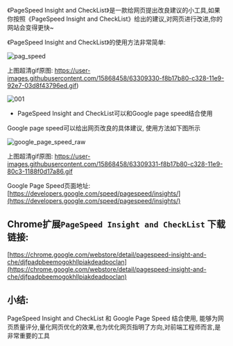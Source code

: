 《PageSpeed Insight and CheckList》是一款给网页提出改良建议的小工具,如果你按照《PageSpeed Insight and CheckList》给出的建议,对网页进行改进,你的网站会变得更快~

《PageSpeed Insight and CheckList》的使用方法非常简单:


![pag_speed](https://user-images.githubusercontent.com/15868458/63309328-f818e500-c328-11e9-8f1a-68fed13a4015.gif)

上图超清gif原图: https://user-images.githubusercontent.com/15868458/63309330-f8b17b80-c328-11e9-92e7-03d8f43796ed.gif)


![001](https://user-images.githubusercontent.com/15868458/63309327-f7804e80-c328-11e9-8eab-9055db8a5d2c.png)



- PageSpeed Insight and CheckList可以和Google page speed结合使用


Google page speed可以给出网页改良的具体建议, 使用方法如下图所示

![google_page_speed_raw](https://user-images.githubusercontent.com/15868458/63309329-f818e500-c328-11e9-9a15-b6de9981fd52.gif)

上图超清gif原图:  https://user-images.githubusercontent.com/15868458/63309331-f8b17b80-c328-11e9-80c3-1188f0d17a86.gif

Google Page Speed页面地址: [https://developers.google.com/speed/pagespeed/insights/](https://developers.google.com/speed/pagespeed/insights/)


## Chrome扩展`PageSpeed Insight and CheckList` 下载链接:


[https://chrome.google.com/webstore/detail/pagespeed-insight-and-che/djfpadpbeemogokhllpiakdeadpoclan](https://chrome.google.com/webstore/detail/pagespeed-insight-and-che/djfpadpbeemogokhllpiakdeadpoclan)


## 小结:

PageSpeed Insight and CheckList 和 Google Page Speed 结合使用, 能够为网页质量评分,量化网页优化的效果,也为优化网页指明了方向,对前端工程师而言,是非常重要的工具
